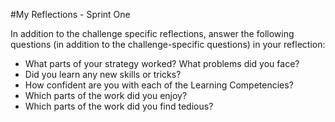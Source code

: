 #My Reflections - Sprint One 



In addition to the challenge specific reflections, answer the following questions (in addition to the challenge-specific questions) in your reflection:



* What parts of your strategy worked? What problems did you face?
* Did you learn any new skills or tricks?
* How confident are you with each of the Learning Competencies?
* Which parts of the work did you enjoy?
* Which parts of the work did you find tedious?


